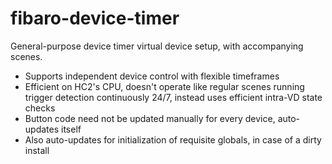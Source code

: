 # fibaro-device-timer
General-purpose device timer virtual device setup, with accompanying scenes.
* Supports independent device control with flexible timeframes
* Efficient on HC2's CPU, doesn't operate like regular scenes running trigger detection continuously 24/7, instead uses efficient intra-VD state checks
* Button code need not be updated manually for every device, auto-updates itself
* Also auto-updates for initialization of requisite globals, in case of a dirty install
